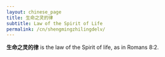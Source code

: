 ```yaml
---
layout: chinese_page
title: 生命之灵的律
subtitle: Law of the Spirit of Life
permalink: /cn/shengmingzhilingdelv/
---
```


**生命之灵的律** is the law of the Spirit of life, as in Romans 8:2.
